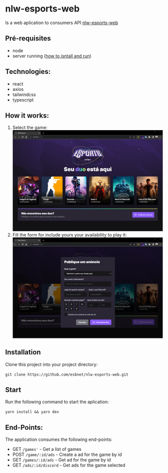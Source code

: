 # nlw-esports-web

Is a web aplication to consumers API [nlw-esports-web](https://github.com/esbnet/nlw-esports-server)

## Pré-requisites

- node
- server running ([how to isntall and run](https://github.com/esbnet/nlw-esports-server))

## Technologies:

- react
- axios
- tailwindcss
- typescript

## How it works:

1. Select the game:
   ![Main Page](.\src\assets\img\Main.png)
2. Fill the form for include yours your availability to play it:
   ![Create Ad Page](src\assets\img\CreateAd.png)

## Installation

Clone this project into your project directory:

`git clone https://github.com/esbnet/nlw-esports-web.git`

## Start

Run the following command to start the aplication:

`yarn install && yarn dev`

## End-Points:

The application consumes the following end-points:

- GET `/games'` - Get a list of games
- POST `/game/:id/ads` - Create a ad for the game by id
- GET `/games/:id/ads` - Get ad for the game by id
- GET `/ads/:id/discord` - Get ads for the game selected
